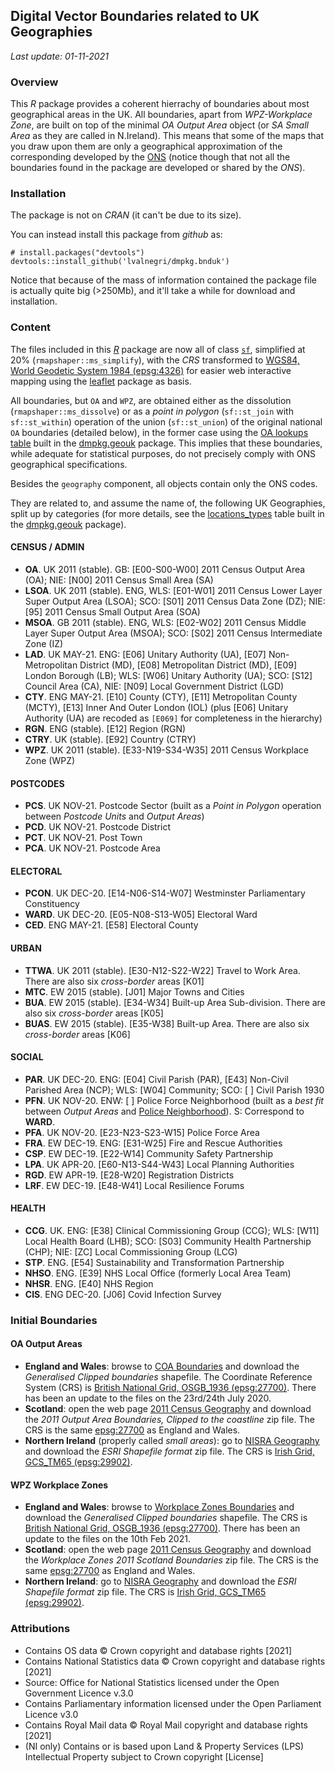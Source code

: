 ## Digital Vector Boundaries related to UK Geographies

*Last update: 01-11-2021*


### Overview
This *R* package provides a coherent hierrachy of boundaries about most geographical areas in the UK. All boundaries, apart from *WPZ-Workplace Zone*, are built on top of the minimal *OA Output Area* object (or *SA Small Area* as they are called in N.Ireland). This means that some of the maps that you draw upon them are only a geographical approximation of the corresponding developed by the [ONS](https://geoportal.statistics.gov.uk/) (notice though that not all the boundaries found in the package are developed or shared by the *ONS*).

### Installation
The package is not on *CRAN* (it can't be due to its size). 

You can instead install this package from *github* as:
```
# install.packages("devtools")
devtools::install_github('lvalnegri/dmpkg.bnduk')
```

Notice that because of the mass of information contained the package file is actually quite big (>250Mb), and it'll take a while for download and installation.

### Content
The files included in this [*R*](https://cran.r-project.org/) package are now all of class [`sf`](https://cran.r-project.org/package=sf), simplified at 20% (`rmapshaper::ms_simplify`), with the *CRS* transformed to [WGS84, World Geodetic System 1984 (epsg:4326)](https://epsg.io/4326) for easier web interactive mapping using the [leaflet]() package as basis.

All boundaries, but `OA` and `WPZ`, are obtained either as the dissolution (`rmapshaper::ms_dissolve`) or as a *point in polygon* (`sf::st_join` with `sf::st_within`) operation of the union (`sf::st_union`) of the original national `OA` boundaries (detailed below), in the former case using the [OA lookups table](https://github.com/lvalnegri/dmpkg.geouk/blob/main/data-raw/output_areas.csv) built in the [dmpkg.geouk](https://github.com/lvalnegri/dmpkg.geouk) package. This implies that these boundaries, while adequate for statistical purposes, do not precisely comply with ONS geographical specifications.

Besides the `geography` component, all objects contain only the ONS codes. 

They are related to, and assume the name of, the following UK Geographies, split up by categories (for more details, see the [locations_types](https://github.com/lvalnegri/dmpkg.geouk/blob/main/data-raw/location_types.csv) table built in the [dmpkg.geouk](https://github.com/lvalnegri/dmpkg.geouk) package).

#### CENSUS / ADMIN

- **OA**. UK 2011 (stable). GB: [E00-S00-W00] 2011 Census Output Area (OA); NIE: [N00] 2011 Census Small Area (SA)
- **LSOA**. UK 2011 (stable). ENG, WLS: [E01-W01] 2011 Census Lower Layer Super Output Area (LSOA); SCO: [S01] 2011 Census Data Zone (DZ); NIE: [95] 2011 Census Small Output Area (SOA)
- **MSOA**. GB 2011 (stable). ENG, WLS: [E02-W02] 2011 Census Middle Layer Super Output Area (MSOA); SCO: [S02] 2011 Census Intermediate Zone (IZ)
- **LAD**. UK MAY-21. ENG: [E06] Unitary Authority (UA), [E07] Non-Metropolitan District (MD), [E08] Metropolitan District (MD), [E09] London Borough (LB); WLS: [W06] Unitary Authority (UA); SCO: [S12] Council Area (CA), NIE: [N09] Local Government District (LGD)
- **CTY**. ENG MAY-21. [E10] County (CTY), [E11] Metropolitan County (MCTY), [E13] Inner And Outer London (IOL) (plus [E06] Unitary Authority (UA) are recoded as `[E069]` for completeness in the hierarchy)
- **RGN**. ENG (stable). [E12] Region (RGN)
- **CTRY**. UK (stable). [E92] Country (CTRY)
- **WPZ**. UK 2011 (stable). [E33-N19-S34-W35] 2011 Census Workplace Zone (WPZ)

#### POSTCODES

- **PCS**. UK NOV-21. Postcode Sector (built as a *Point in Polygon* operation between *Postcode Units* and *Output Areas*)
- **PCD**. UK NOV-21. Postcode District
- **PCT**. UK NOV-21. Post Town
- **PCA**. UK NOV-21. Postcode Area

#### ELECTORAL

- **PCON**. UK DEC-20. [E14-N06-S14-W07] Westminster Parliamentary Constituency
- **WARD**. UK DEC-20. [E05-N08-S13-W05] Electoral Ward
- **CED**. ENG MAY-21. [E58] Electoral County

#### URBAN

- **TTWA**. UK 2011 (stable). [E30-N12-S22-W22] Travel to Work Area. There are also six *cross-border* areas [K01]
- **MTC**. EW 2015 (stable). [J01] Major Towns and Cities
- **BUA**. EW 2015 (stable). [E34-W34] Built-up Area Sub-division. There are also six *cross-border* areas [K05]
- **BUAS**. EW 2015 (stable). [E35-W38] Built-up Area. There are also six *cross-border* areas [K06]

#### SOCIAL

- **PAR**. UK DEC-20. ENG: [E04] Civil Parish (PAR), [E43] Non-Civil Parished Area (NCP); WLS: [W04] Community; SCO: [ ] Civil Parish 1930
- **PFN**. UK NOV-20. ENW: [ ] Police Force Neighborhood (built as a *best fit* between *Output Areas* and [Police Neighborhood](https://data.police.uk/data/boundaries/)). S: Correspond to **WARD**.
- **PFA**. UK NOV-20. [E23-N23-S23-W15] Police Force Area
- **FRA**. EW DEC-19. ENG: [E31-W25] Fire and Rescue Authorities
- **CSP**. EW DEC-19. [E22-W14] Community Safety Partnership
- **LPA**. UK APR-20. [E60-N13-S44-W43] Local Planning Authorities
- **RGD**. EW APR-19. [E28-W20] Registration Districts
- **LRF**. EW DEC-19. [E48-W41] Local Resilience Forums

#### HEALTH

- **CCG**. UK. ENG: [E38] Clinical Commissioning Group (CCG); WLS: [W11] Local Health Board (LHB); SCO: [S03] Community Health Partnership (CHP); NIE: [ZC] Local Commissioning Group (LCG)
- **STP**. ENG. [E54] Sustainability and Transformation Partnership
- **NHSO**. ENG. [E39] NHS Local Office (formerly Local Area Team)
- **NHSR**. ENG. [E40] NHS Region
- **CIS**. ENG DEC-20. [J06] Covid Infection Survey

### Initial Boundaries

#### OA Output Areas

- **England and Wales**: browse to [COA Boundaries](http://geoportal.statistics.gov.uk/datasets?q=COA%20Boundaries&sort_by=name) and download the *Generalised Clipped boundaries* shapefile. The Coordinate Reference System (CRS) is [British National Grid, OSGB_1936 (epsg:27700)](https://epsg.io/27700). There has been an update to the files on the 23rd/24th July 2020.
- **Scotland**: open the web page [2011 Census Geography](http://www.nrscotland.gov.uk/statistics-and-data/geography/our-products/census-datasets/2011-census/2011-boundaries) and download the *2011 Output Area Boundaries, Clipped to the coastline* zip file. The CRS is the same [epsg:27700](https://epsg.io/27700) as England and Wales.
- **Northern Ireland** (properly called *small areas*): go to [NISRA Geography](https://www.nisra.gov.uk/publications/small-area-boundaries-gis-format) and download the *ESRI Shapefile format* zip file. The CRS is [Irish Grid, GCS_TM65 (epsg:29902)](https://epsg.io/29902).

#### WPZ Workplace Zones

- **England and Wales**: browse to [Workplace Zones Boundaries](https://geoportal.statistics.gov.uk/search?collection=Dataset&sort=name&tags=all(BDY_WZ%2CDEC_2011)) and download the *Generalised Clipped boundaries* shapefile. The CRS is [British National Grid, OSGB_1936 (epsg:27700)](https://epsg.io/27700). There has been an update to the files on the 10th Feb 2021.
- **Scotland**: open the web page [2011 Census Geography](http://www.nrscotland.gov.uk/statistics-and-data/geography/our-products/census-datasets/2011-census/2011-boundaries) and download the *Workplace Zones 2011 Scotland Boundaries* zip file. The CRS is the same [epsg:27700](https://epsg.io/27700) as England and Wales.
- **Northern Ireland**: go to [NISRA Geography](https://www.nisra.gov.uk/support/geography/northern-ireland-workplace-zones) and download the *ESRI Shapefile format* zip file. The CRS is [Irish Grid, GCS_TM65 (epsg:29902)](https://epsg.io/29902).

### Attributions

- Contains OS data © Crown copyright and database rights [2021]
- Contains National Statistics data © Crown copyright and database rights [2021]
- Source: Office for National Statistics licensed under the Open Government Licence v.3.0
- Contains Parliamentary information licensed under the Open Parliament Licence v3.0
- Contains Royal Mail data © Royal Mail copyright and database rights [2021]
- (NI only) Contains or is based upon Land & Property Services (LPS) Intellectual Property subject to Crown copyright [License]

